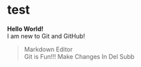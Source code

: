 # test
**Hello World!**  
I am new to Git and GitHub!  
>Markdown Editor  
>Git is Fun!!!
>Make Changes In Del Subb
